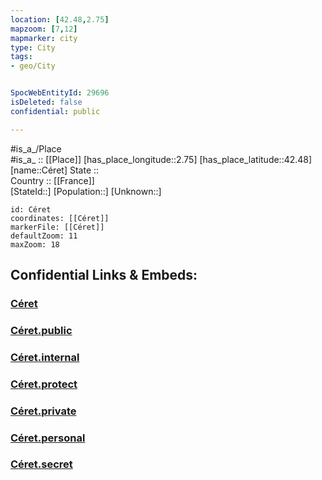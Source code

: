 ```yaml
---
location: [42.48,2.75] 
mapzoom: [7,12] 
mapmarker: city 
type: City
tags:
- geo/City


SpocWebEntityId: 29696
isDeleted: false
confidential: public

---
```

#is_a_/Place  
#is_a_ :: [[Place]] 
[has_place_longitude::2.75] 
[has_place_latitude::42.48] 
[name::Céret] 
State ::  
Country :: [[France]]  
[StateId::] 
[Population::] 
[Unknown::] 


```leaflet
id: Céret
coordinates: [[Céret]] 
markerFile: [[Céret]] 
defaultZoom: 11 
maxZoom: 18
```


## Confidential Links & Embeds: 

### [Céret](/_Standards/Earth/Continent/Europe/Europe~West/France/regions~France/Occitanie/departments~Occitanie/Pyrénées-Orientales/communes~Pyrénées-Orientales/Céret/cities~Céret/Céret.md) 

### [Céret.public](/_public/Earth/Continent/Europe/Europe~West/France/regions~France/Occitanie/departments~Occitanie/Pyrénées-Orientales/communes~Pyrénées-Orientales/Céret/cities~Céret/Céret.public.md) 

### [Céret.internal](/_internal/Earth/Continent/Europe/Europe~West/France/regions~France/Occitanie/departments~Occitanie/Pyrénées-Orientales/communes~Pyrénées-Orientales/Céret/cities~Céret/Céret.internal.md) 

### [Céret.protect](/_protect/Earth/Continent/Europe/Europe~West/France/regions~France/Occitanie/departments~Occitanie/Pyrénées-Orientales/communes~Pyrénées-Orientales/Céret/cities~Céret/Céret.protect.md) 

### [Céret.private](/_private/Earth/Continent/Europe/Europe~West/France/regions~France/Occitanie/departments~Occitanie/Pyrénées-Orientales/communes~Pyrénées-Orientales/Céret/cities~Céret/Céret.private.md) 

### [Céret.personal](/_personal/Earth/Continent/Europe/Europe~West/France/regions~France/Occitanie/departments~Occitanie/Pyrénées-Orientales/communes~Pyrénées-Orientales/Céret/cities~Céret/Céret.personal.md) 

### [Céret.secret](/_secret/Earth/Continent/Europe/Europe~West/France/regions~France/Occitanie/departments~Occitanie/Pyrénées-Orientales/communes~Pyrénées-Orientales/Céret/cities~Céret/Céret.secret.md)

